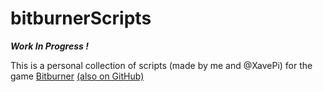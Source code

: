 # bitburnerScripts

***Work In Progress !***

This is a personal collection of scripts (made by me and @XavePi) for the game [Bitburner](https://danielyxie.github.io/bitburner/) [(also on GitHub)](https://github.com/danielyxie/bitburner)
